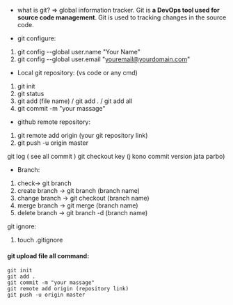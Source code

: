 * what is git?
=> global information tracker. Git is **a DevOps tool used for source code management**. Git is used to tracking changes in the source code.

* git configure:
1. git config --global user.name "Your Name"
2. git config --global user.email "youremail@yourdomain.com"

* Local git repository: (vs code or any cmd)
1. git init
2. git status
3. git add (file name) / git add . / git add all
4. git commit -m "your massage"

* github remote repository:
1.  git remote add origin   (your git repository link)
2. git push -u origin master



git log ( see all commit )
git checkout  key (j kono commit version jata parbo)
* Branch:
1. check-> git branch
2. create branch ->  git branch (branch name)
3. change branch ->  git checkout (branch name)
4. merge branch ->  git merge (branch name)
5. delete branch ->  git branch -d (branch name)

git ignore:
1. touch .gitignore

#### git upload file all command:
```
git init
git add .
git commit -m "your massage"
git remote add origin (repository link)
git push -u origin master
```
